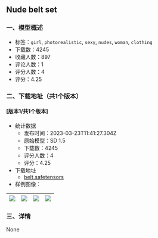 ## Nude belt set
### 一、模型概述

- 标签：`girl`, `photorealistic`, `sexy`, `nudes`, `woman`, `clothing`
- 下载数：4245
- 收藏人数：897
- 评论人数：1
- 评分人数：4
- 评分：4.25

### 二、下载地址（共1个版本）

#### [版本1/共1个版本]  

- 统计数据
  - 发布时间：2023-03-23T11:41:27.304Z
  - 原始模型：SD 1.5
  - 下载数：4245
  - 评分人数：4
  - 评分：4.25
- 下载地址
  - [belt.safetensors](https://civitai.com/api/download/models/27411)
- 样例图像：

| <img src="https://image.civitai.com/xG1nkqKTMzGDvpLrqFT7WA/2a2bf5b3-2aae-474f-ad5d-c2d4fac96d00/width=450/301681.jpeg" /> | <img src="https://image.civitai.com/xG1nkqKTMzGDvpLrqFT7WA/d04d84a2-f519-469c-f447-f83a453de100/width=450/312263.jpeg" /> | <img src="https://image.civitai.com/xG1nkqKTMzGDvpLrqFT7WA/0b2868b3-0cba-4248-458d-87d3dabe6c00/width=450/301688.jpeg" /> | <img src="https://image.civitai.com/xG1nkqKTMzGDvpLrqFT7WA/2c087b3f-a0eb-4930-b7ac-06f22d083d00/width=450/312262.jpeg" /> |
| ---- | ---- | ---- | ---- |


### 三、详情
None